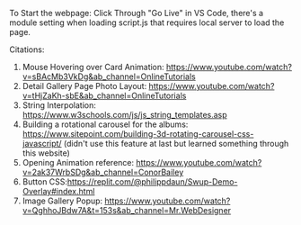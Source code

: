 To Start the webpage:
Click Through "Go Live" in VS Code, there's a module setting when loading script.js that requires local server to load the page.


Citations:
1. Mouse Hovering over Card Animation: https://www.youtube.com/watch?v=sBAcMb3VkDg&ab_channel=OnlineTutorials
2. Detail Gallery Page Photo Layout: https://www.youtube.com/watch?v=tHjZaKh-sbE&ab_channel=OnlineTutorials
4. String Interpolation: https://www.w3schools.com/js/js_string_templates.asp
5. Building a rotational carousel for the albums: https://www.sitepoint.com/building-3d-rotating-carousel-css-javascript/ (didn't use this feature at last but learned something through this website)
6. Opening Animation reference: https://www.youtube.com/watch?v=2ak37WrbSDg&ab_channel=ConorBailey
7. Button CSS:https://replit.com/@philippdaun/Swup-Demo-Overlay#index.html
8. Image Gallery Popup: https://www.youtube.com/watch?v=QghhoJBdw7A&t=153s&ab_channel=Mr.WebDesigner
